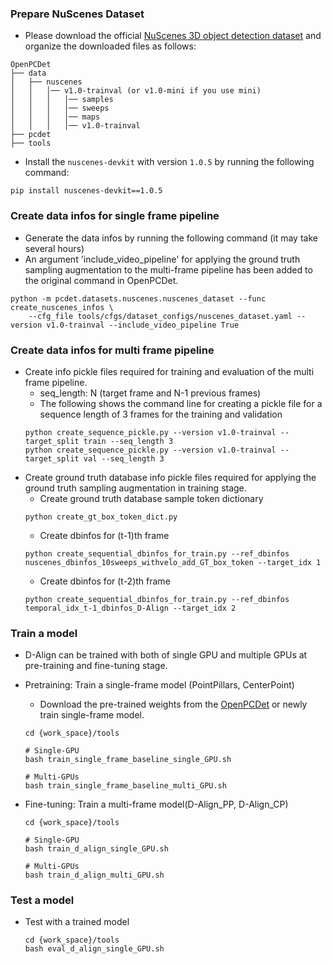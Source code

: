 ### Prepare NuScenes Dataset
* Please download the official [NuScenes 3D object detection dataset](https://www.nuscenes.org/download) and 
organize the downloaded files as follows: 
```
OpenPCDet
├── data
│   ├── nuscenes
│   │   │── v1.0-trainval (or v1.0-mini if you use mini)
│   │   │   │── samples
│   │   │   │── sweeps
│   │   │   │── maps
│   │   │   │── v1.0-trainval
├── pcdet
├── tools
```
* Install the `nuscenes-devkit` with version `1.0.5` by running the following command: 
```shell script
pip install nuscenes-devkit==1.0.5
```
### Create data infos for single frame pipeline
* Generate the data infos by running the following command (it may take several hours)
* An argument 'include_video_pipeline' for applying the ground truth sampling augmentation to the multi-frame pipeline has been added to the original command in OpenPCDet.
```
python -m pcdet.datasets.nuscenes.nuscenes_dataset --func create_nuscenes_infos \
    --cfg_file tools/cfgs/dataset_configs/nuscenes_dataset.yaml --version v1.0-trainval --include_video_pipeline True
```

### Create data infos for multi frame pipeline
*  Create info pickle files required for training and evaluation of the multi frame pipeline.
    *  seq_length: N (target frame and N-1 previous frames)
    *  The following shows the command line for creating a pickle file for a sequence length of 3 frames for the training and validation
    ```
    python create_sequence_pickle.py --version v1.0-trainval --target_split train --seq_length 3
    python create_sequence_pickle.py --version v1.0-trainval --target_split val --seq_length 3
    ```
*  Create ground truth database info pickle files required for applying the ground truth sampling augmentation in training stage.
    *  Create ground truth database sample token dictionary
    ```
    python create_gt_box_token_dict.py
    ```
    *  Create dbinfos for (t-1)th frame
    ```
    python create_sequential_dbinfos_for_train.py --ref_dbinfos nuscenes_dbinfos_10sweeps_withvelo_add_GT_box_token --target_idx 1
    ```
    *  Create dbinfos for (t-2)th frame
    ```
    python create_sequential_dbinfos_for_train.py --ref_dbinfos temporal_idx_t-1_dbinfos_D-Align --target_idx 2
    ```    
### Train a model
* D-Align can be trained with both of single GPU and multiple GPUs at pre-training and fine-tuning stage.
* Pretraining: Train a single-frame model (PointPillars, CenterPoint)
    * Download the pre-trained weights from the [OpenPCDet](https://github.com/open-mmlab/OpenPCDet) or newly train single-frame model.
    ```
    cd {work_space}/tools

    # Single-GPU
    bash train_single_frame_baseline_single_GPU.sh

    # Multi-GPUs
    bash train_single_frame_baseline_multi_GPU.sh    
    ```

* Fine-tuning: Train a multi-frame model(D-Align_PP, D-Align_CP)

    ```
    cd {work_space}/tools

    # Single-GPU
    bash train_d_align_single_GPU.sh

    # Multi-GPUs
    bash train_d_align_multi_GPU.sh
    ```

### Test a model
* Test with a trained model
    ```
    cd {work_space}/tools
    bash eval_d_align_single_GPU.sh
    ```
